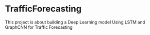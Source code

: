 # TrafficForecasting
This project is about building a Deep Learning model Using LSTM and GraphCNN for Traffic Forecasting 
